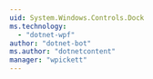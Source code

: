 ```yaml
---
uid: System.Windows.Controls.Dock
ms.technology: 
  - "dotnet-wpf"
author: "dotnet-bot"
ms.author: "dotnetcontent"
manager: "wpickett"
---
```

